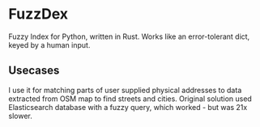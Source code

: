 # FuzzDex

Fuzzy Index for Python, written in Rust. Works like 
an error-tolerant dict, keyed by a human input.

## Usecases

I use it for matching parts of user supplied physical addresses 
to data extracted from OSM map to find streets and cities. Original solution 
used Elasticsearch database with a fuzzy query, which worked - but was 21x slower.
